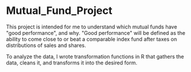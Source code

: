 # Mutual_Fund_Project

This project is intended for me to understand which mutual funds have "good performance", and why.
"Good performance" will be defined as the ability to come close to or beat a comparable index fund after taxes on distributions of sales and shares. 

To analyze the data, I wrote transformation functions in R that gathers the data, cleans it, and transforms it into the desired form. 



